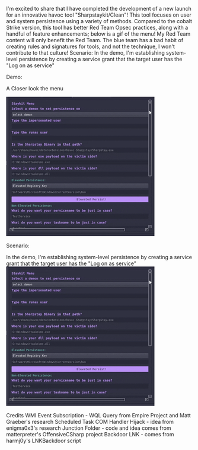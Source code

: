 I'm excited to share that I have completed the development of a new launch for an innovative havoc tool "Sharpstaykit/Clean"! This tool focuses on user and system persistence using a variety of methods. Compared to the cobalt Strike version, this tool has better Red Team Opsec practices, along with a handful of feature enhancements; below is a gif of the menu! My Red Team content will only benefit the Red Team. The blue team has a bad habit of creating rules and signatures for tools, and not the technique, I won't contribute to that culture!
Scenario: In the demo, I'm establishing system-level persistence by creating a service grant that the target user has the "Log on as service"

Demo:

A Closer look the menu

![SharpStay](https://github.com/bushidokarat3/Havoc/blob/main/SharpstayKit/SharpStay_menu.gif?raw=true)

Scenario: 

In the demo, I'm establishing system-level persistence by creating a service grant that the target user has the "Log on as service"
![SharpStay1](https://github.com/bushidokarat3/Havoc/blob/main/SharpstayKit/SharpStay_menu.gif?raw=true)





















Credits
WMI Event Subscription - WQL Query from Empire Project and Matt Graeber's research
Scheduled Task COM Handler Hijack - idea from enigma0x3's research
Junction Folder - code and idea comes from matterpreter's OffensiveCSharp project
Backdoor LNK - comes from harmj0y's LNKBackdoor script
